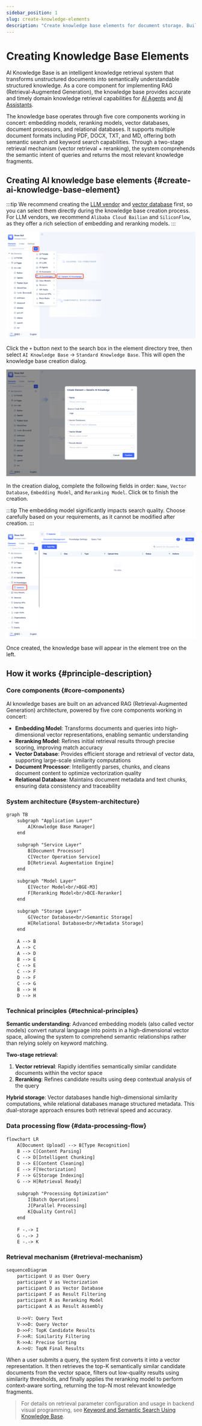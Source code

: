```yaml
---
sidebar_position: 1
slug: create-knowledge-elements
description: "Create knowledge base elements for document storage. Build knowledge repositories for AI agents with vector embedding support."
---
```


# Creating Knowledge Base Elements

AI Knowledge Base is an intelligent knowledge retrieval system that transforms unstructured documents into semantically understandable structured knowledge. As a core component for implementing RAG (Retrieval-Augmented Generation), the knowledge base provides accurate and timely domain knowledge retrieval capabilities for [AI Agents](../ai-agent/agent-knowledge-base) and [AI Assistants](../ai-assistant/create-ai-assistant).

The knowledge base operates through five core components working in concert: embedding models, reranking models, vector databases, document processors, and relational databases. It supports multiple document formats including PDF, DOCX, TXT, and MD, offering both semantic search and keyword search capabilities. Through a two-stage retrieval mechanism (vector retrieval + reranking), the system comprehends the semantic intent of queries and returns the most relevant knowledge fragments.

## Creating AI knowledge base elements {#create-ai-knowledge-base-element}
:::tip
We recommend creating the [LLM vendor](../ai-llm/create-ai-llm#creating-llm-vendor-elements) and [vector database](./vector-database-standalone-deployment) first, so you can select them directly during the knowledge base creation process. For LLM vendors, we recommend `Alibaba Cloud Bailian` and `SiliconFlow`, as they offer a rich selection of embedding and reranking models.
:::

![Creating AI knowledge base element](./img/create-ai-knowledge-base-element.png)

Click the `+` button next to the search box in the element directory tree, then select `AI Knowledge Base` → `Standard Knowledge Base`. This will open the knowledge base creation dialog.

![Creation dialog](./img/create-popup.png)

In the creation dialog, complete the following fields in order: `Name`, `Vector Database`, `Embedding Model`, and `Reranking Model`. Click `OK` to finish the creation.

:::tip
The embedding model significantly impacts search quality. Choose carefully based on your requirements, as it cannot be modified after creation.
:::

![Display in element tree](./img/display-in-element-tree.png)

Once created, the knowledge base will appear in the element tree on the left.

## How it works {#principle-description}

### Core components {#core-components}

AI knowledge bases are built on an advanced RAG (Retrieval-Augmented Generation) architecture, powered by five core components working in concert:

- **Embedding Model**: Transforms documents and queries into high-dimensional vector representations, enabling semantic understanding
- **Reranking Model**: Refines initial retrieval results through precise scoring, improving match accuracy
- **Vector Database**: Provides efficient storage and retrieval of vector data, supporting large-scale similarity computations
- **Document Processor**: Intelligently parses, chunks, and cleans document content to optimize vectorization quality
- **Relational Database**: Maintains document metadata and text chunks, ensuring data consistency and traceability

### System architecture {#system-architecture}

```mermaid
graph TB
    subgraph "Application Layer"
        A[Knowledge Base Manager]
    end

    subgraph "Service Layer"
        B[Document Processor]
        C[Vector Operation Service]
        D[Retrieval Augmentation Engine]
    end

    subgraph "Model Layer"
        E[Vector Model<br/>BGE-M3]
        F[Reranking Model<br/>BCE-Reranker]
    end

    subgraph "Storage Layer"
        G[Vector Database<br/>Semantic Storage]
        H[Relational Database<br/>Metadata Storage]
    end

    A --> B
    A --> C
    A --> D
    B --> E
    C --> E
    C --> F
    D --> F
    C --> G
    B --> H
    D --> H
```

### Technical principles {#technical-principles}

**Semantic understanding**: Advanced embedding models (also called vector models) convert natural language into points in a high-dimensional vector space, allowing the system to comprehend semantic relationships rather than relying solely on keyword matching.

**Two-stage retrieval**:
1. **Vector retrieval**: Rapidly identifies semantically similar candidate documents within the vector space
2. **Reranking**: Refines candidate results using deep contextual analysis of the query

**Hybrid storage**: Vector databases handle high-dimensional similarity computations, while relational databases manage structured metadata. This dual-storage approach ensures both retrieval speed and accuracy.

### Data processing flow {#data-processing-flow}

```mermaid
flowchart LR
    A[Document Upload] --> B[Type Recognition]
    B --> C[Content Parsing]
    C --> D[Intelligent Chunking]
    D --> E[Content Cleaning]
    E --> F[Vectorization]
    F --> G[Storage Indexing]
    G --> H[Retrieval Ready]

    subgraph "Processing Optimization"
        I[Batch Operations]
        J[Parallel Processing]
        K[Quality Control]
    end

    F -.-> I
    G -.-> J
    E -.-> K
```

### Retrieval mechanism {#retrieval-mechanism}

```mermaid
sequenceDiagram
    participant U as User Query
    participant V as Vectorization
    participant D as Vector Database
    participant F as Result Filtering
    participant R as Reranking Model
    participant A as Result Assembly

    U->>V: Query Text
    V->>D: Query Vector
    D->>F: TopK Candidate Results
    F->>R: Similarity Filtering
    R->>A: Precise Sorting
    A->>U: TopN Final Results
```

When a user submits a query, the system first converts it into a vector representation. It then retrieves the top-K semantically similar candidate documents from the vector space, filters out low-quality results using similarity thresholds, and finally applies the reranking model to perform context-aware sorting, returning the top-N most relevant knowledge fragments.

> For details on retrieval parameter configuration and usage in backend visual programming, see [Keyword and Semantic Search Using Knowledge Base](./keyword-and-semantic-search).
